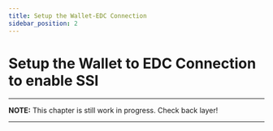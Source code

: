 ```yaml
---
title: Setup the Wallet-EDC Connection
sidebar_position: 2
---
```


# Setup the Wallet to EDC Connection to enable SSI

---
**NOTE:**
This chapter is still work in progress. Check back layer!

---